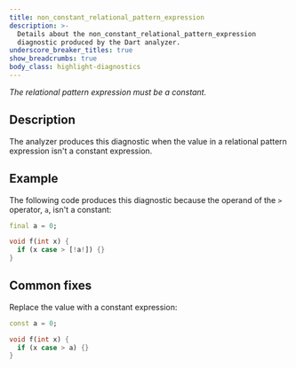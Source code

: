 ```yaml
---
title: non_constant_relational_pattern_expression
description: >-
  Details about the non_constant_relational_pattern_expression
  diagnostic produced by the Dart analyzer.
underscore_breaker_titles: true
show_breadcrumbs: true
body_class: highlight-diagnostics
---
```


_The relational pattern expression must be a constant._

## Description

The analyzer produces this diagnostic when the value in a relational
pattern expression isn't a constant expression.

## Example

The following code produces this diagnostic because the operand of the `>`
operator, `a`, isn't a constant:

```dart
final a = 0;

void f(int x) {
  if (x case > [!a!]) {}
}
```

## Common fixes

Replace the value with a constant expression:

```dart
const a = 0;

void f(int x) {
  if (x case > a) {}
}
```
